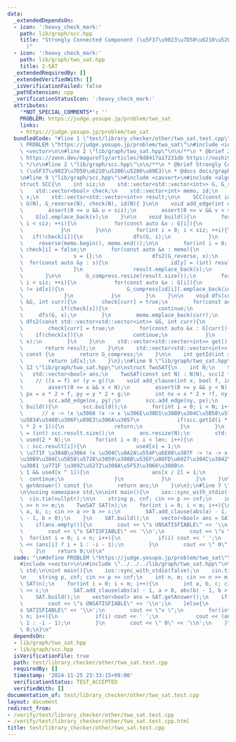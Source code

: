 ```yaml
---
data:
  _extendedDependsOn:
  - icon: ':heavy_check_mark:'
    path: lib/graph/scc.hpp
    title: "Strongly Connected Component (\u5F37\u9023\u7D50\u6210\u5206\u5206\u89E3\
      )"
  - icon: ':heavy_check_mark:'
    path: lib/graph/two_sat.hpp
    title: 2-SAT
  _extendedRequiredBy: []
  _extendedVerifiedWith: []
  _isVerificationFailed: false
  _pathExtension: cpp
  _verificationStatusIcon: ':heavy_check_mark:'
  attributes:
    '*NOT_SPECIAL_COMMENTS*': ''
    PROBLEM: https://judge.yosupo.jp/problem/two_sat
    links:
    - https://judge.yosupo.jp/problem/two_sat
  bundledCode: "#line 1 \"test/library_checker/other/two_sat.test.cpp\"\n\n#define\
    \ PROBLEM \"https://judge.yosupo.jp/problem/two_sat\"\n#include <iostream>\n#include\
    \ <vector>\n\n#line 2 \"lib/graph/two_sat.hpp\"\n\n/**\n * @brief 2-SAT\n * @see\
    \ https://zenn.dev/magurofly/articles/9d8417a17231db https://noshi91.hatenablog.com/entry/2019/10/03/184812\n\
    \ */\n\n#line 2 \"lib/graph/scc.hpp\"\n\n/**\n * @brief Strongly Connected Component\
    \ (\u5F37\u9023\u7D50\u6210\u5206\u5206\u89E3)\n * @docs docs/graph/scc.md\n */\n\
    \n#line 9 \"lib/graph/scc.hpp\"\n#include <cassert>\n#include <algorithm>\n\n\
    struct SCC{\n    int siz;\n    std::vector<std::vector<int>> G, G_reverse, G_compress;\n\
    \    std::vector<bool> check;\n    std::vector<int> memo, id;\n    std::vector<int>\
    \ s;\n    std::vector<std::vector<int>> result;\n\n    SCC(const int N) : siz(N),\
    \ G(N), G_reverse(N), check(N), id(N){ }\n\n    void add_edge(int u, int v){\n\
    \        assert(0 <= u && u < siz);\n        assert(0 <= v && v < siz);\n    \
    \    G[u].emplace_back(v);\n    }\n\n    void build(){\n        for(int i = 0;\
    \ i < siz; ++i){\n            for(const auto &x : G[i]){\n                G_reverse[x].emplace_back(i);\n\
    \            }\n        }\n\n        for(int i = 0; i < siz; ++i){\n         \
    \   if(!check[i]){\n                dfs(G, i);\n            }\n        }\n   \
    \     reverse(memo.begin(), memo.end());\n\n        for(int i = 0; i < siz; ++i)\
    \ check[i] = false;\n        for(const auto &x : memo){\n            if(!check[x]){\n\
    \                s = {};\n                dfs2(G_reverse, x);\n              \
    \  for(const auto &y : s){\n                    id[y] = (int) result.size();\n\
    \                }\n                result.emplace_back(s);\n            }\n \
    \       }\n\n        G_compress.resize(result.size());\n        for(int i = 0;\
    \ i < siz; ++i){\n            for(const auto &x : G[i]){\n                if(id[i]\
    \ != id[x]){\n                    G_compress[id[i]].emplace_back(id[x]);\n   \
    \             }\n            }\n        }\n    }\n\n    void dfs(const std::vector<std::vector<int>>\
    \ &G, int curr){\n        check[curr] = true;\n        for(const auto &x : G[curr]){\n\
    \            if(check[x]){\n                continue;\n            }\n       \
    \     dfs(G, x);\n        }\n        memo.emplace_back(curr);\n    }\n\n    void\
    \ dfs2(const std::vector<std::vector<int>> &G, int curr){\n        s.emplace_back(curr);\n\
    \        check[curr] = true;\n        for(const auto &x : G[curr]){\n        \
    \    if(check[x]){\n                continue;\n            }\n            dfs2(G,\
    \ x);\n        }\n    }\n\n    std::vector<std::vector<int>> get() const {\n \
    \       return result;\n    }\n\n    std::vector<std::vector<int>> getCompressed()\
    \ const {\n        return G_compress;\n    }\n\n    int getId(int x) const {\n\
    \        return id[x];\n    }\n};\n#line 9 \"lib/graph/two_sat.hpp\"\n\n#line\
    \ 12 \"lib/graph/two_sat.hpp\"\n\nstruct TwoSAT{\n    int N;\n    SCC scc;\n \
    \   std::vector<bool> ans;\n    TwoSAT(const int N) : N(N), scc(2 * N){ }\n\n\
    \    // ((x = f) or (y = g))\n    void add_clause(int x, bool f, int y, bool g){\n\
    \        assert(0 <= x && x < N);\n        assert(0 <= y && y < N);\n        int\
    \ px = x * 2 + f, py = y * 2 + g;\n        int nx = x * 2 + !f, ny = y * 2 + !g;\n\
    \        scc.add_edge(nx, py);\n        scc.add_edge(ny, px);\n    }\n\n    void\
    \ build(){\n        scc.build();\n        for(int i = 0; i < N; i++){\n      \
    \      // x -> !x \u3068 !x -> x \u306E\u30D1\u30B9\u304C\u5B58\u5728\u3059\u308B\
    \u5834\u5408\u306F\u89E3\u306A\u3057\n            if(scc.getId(i * 2) == scc.getId(i\
    \ * 2 + 1)){\n                return;\n            }\n        }\n        int len\
    \ = (int) scc.result.size();\n        ans.resize(N);\n        std::vector<bool>\
    \ used(2 * N);\n        for(int i = 0; i < len; i++){\n            for(auto x\
    \ : scc.result[i]){\n                used[x] = 1;\n                // x \u304C\
    \ \u771F \u304B\u3064 !x \u304C\u8A2A\u554F\u6E08\u307F -> !x -> x \u306E\u30D1\
    \u30B9\u304C\u5B58\u5728\u3059\u308B\u53EF\u80FD\u6027\u304C\u3042\u308B\u305F\
    \u3081 \u771F \u3092\u5272\u308A\u5F53\u3066\u308B\n                if(x % 2 ==\
    \ 1 && used[x ^ 1]){\n                    ans[x / 2] = 1;\n                  \
    \  continue;\n                }\n            }\n        }\n    }\n\n    std::vector<bool>\
    \ getAnswer() const {\n        return ans;\n    }\n\n};\n#line 7 \"test/library_checker/other/two_sat.test.cpp\"\
    \n\nusing namespace std;\n\nint main(){\n    ios::sync_with_stdio(false);\n  \
    \  cin.tie(nullptr);\n\n    string p, cnf; cin >> p >> cnf;\n    int n, m; cin\
    \ >> n >> m;\n    TwoSAT SAT(n);\n    for(int i = 0; i < m; i++){\n        int\
    \ a, b, c; cin >> a >> b >> c;\n        SAT.add_clause(abs(a) - 1, a > 0, abs(b)\
    \ - 1, b > 0);\n    }\n    SAT.build();\n    vector<bool> ans = SAT.getAnswer();\n\
    \    if(ans.empty()){\n        cout << \"s UNSATISFIABLE\" << '\\n';\n    }else{\n\
    \        cout << \"s SATISFIABLE\" << '\\n';\n        cout << \"v \";\n      \
    \  for(int i = 0; i < n; i++){\n            if(i) cout << ' ';\n            cout\
    \ << (ans[i] ? i + 1 : -i - 1);\n        }\n        cout << \" 0\" << '\\n';\n\
    \    }\n    return 0;\n}\n"
  code: "\n#define PROBLEM \"https://judge.yosupo.jp/problem/two_sat\"\n#include <iostream>\n\
    #include <vector>\n\n#include \"../../../lib/graph/two_sat.hpp\"\n\nusing namespace\
    \ std;\n\nint main(){\n    ios::sync_with_stdio(false);\n    cin.tie(nullptr);\n\
    \n    string p, cnf; cin >> p >> cnf;\n    int n, m; cin >> n >> m;\n    TwoSAT\
    \ SAT(n);\n    for(int i = 0; i < m; i++){\n        int a, b, c; cin >> a >> b\
    \ >> c;\n        SAT.add_clause(abs(a) - 1, a > 0, abs(b) - 1, b > 0);\n    }\n\
    \    SAT.build();\n    vector<bool> ans = SAT.getAnswer();\n    if(ans.empty()){\n\
    \        cout << \"s UNSATISFIABLE\" << '\\n';\n    }else{\n        cout << \"\
    s SATISFIABLE\" << '\\n';\n        cout << \"v \";\n        for(int i = 0; i <\
    \ n; i++){\n            if(i) cout << ' ';\n            cout << (ans[i] ? i +\
    \ 1 : -i - 1);\n        }\n        cout << \" 0\" << '\\n';\n    }\n    return\
    \ 0;\n}\n"
  dependsOn:
  - lib/graph/two_sat.hpp
  - lib/graph/scc.hpp
  isVerificationFile: true
  path: test/library_checker/other/two_sat.test.cpp
  requiredBy: []
  timestamp: '2024-11-25 23:33:15+09:00'
  verificationStatus: TEST_ACCEPTED
  verifiedWith: []
documentation_of: test/library_checker/other/two_sat.test.cpp
layout: document
redirect_from:
- /verify/test/library_checker/other/two_sat.test.cpp
- /verify/test/library_checker/other/two_sat.test.cpp.html
title: test/library_checker/other/two_sat.test.cpp
---
```

